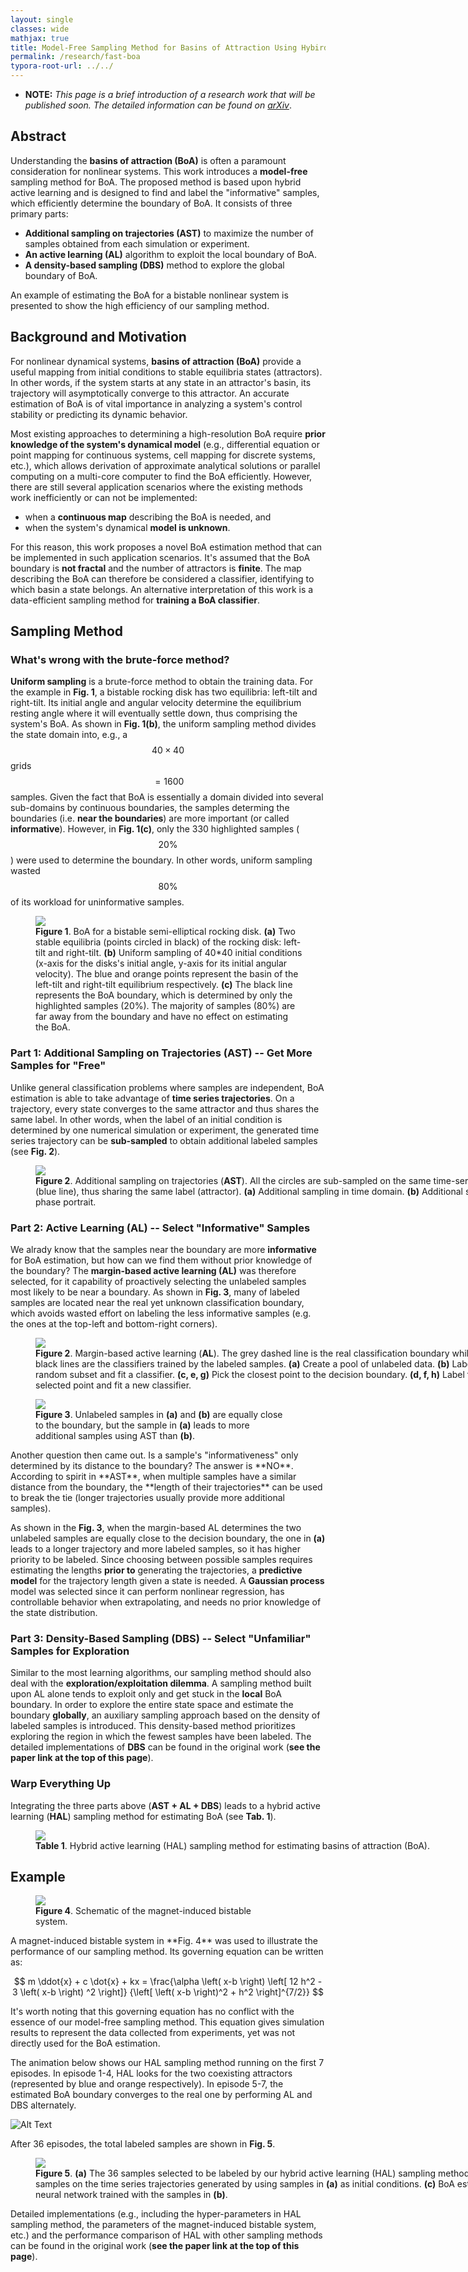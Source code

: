 ```yaml
---
layout: single
classes: wide
mathjax: true
title: Model-Free Sampling Method for Basins of Attraction Using Hybird Active Learning
permalink: /research/fast-boa
typora-root-url: ../../
---
```


* **NOTE:** *This page is a brief introduction of a research work that will be published soon. The detailed information can be found on [arXiv](https://arxiv.org/abs/2003.10976)*.

## Abstract

Understanding the **basins of attraction (BoA)** is often a paramount consideration for nonlinear systems. This work introduces a **model-free** sampling method for BoA. The proposed method is based upon hybrid active learning and is designed to find and label the "informative" samples, which efficiently determine the boundary of BoA. It consists of three primary parts: 

* **Additional sampling on trajectories (AST)** to maximize the number of samples obtained from each simulation or experiment. 
* **An active learning (AL)** algorithm to exploit the local boundary of BoA.
* **A density-based sampling (DBS)** method to explore the global boundary of BoA. 

An example of estimating the BoA for a bistable nonlinear system is presented to show the high efficiency of our sampling method.


## Background and Motivation

For nonlinear dynamical systems, **basins of attraction (BoA)** provide a useful mapping from initial conditions to stable equilibria states (attractors). In other words, if the system starts at any state in an attractor's basin, its trajectory will asymptotically converge to this attractor. An accurate estimation of BoA is of vital importance in analyzing a system's control stability or predicting its dynamic behavior.

Most existing approaches to determining a high-resolution BoA require **prior knowledge of the system's dynamical model** (e.g., differential equation or point mapping for continuous systems, cell mapping for discrete systems, etc.), which allows derivation of approximate analytical solutions or parallel computing on a multi-core computer to find the BoA efficiently. However, there are still several application scenarios where the existing methods work inefficiently or can not be implemented: 

* when a **continuous map** describing the BoA is needed, and
* when the system's dynamical **model is unknown**.

For this reason, this work proposes a novel BoA estimation method that can be implemented in such application scenarios. It's assumed that the BoA boundary is **not fractal** and the number of attractors is **finite**. The map describing the BoA can therefore be considered a classifier, identifying to which basin a state belongs. An alternative interpretation of this work is a data-efficient sampling method for **training a BoA classifier**. 

## Sampling Method
### What's wrong with the brute-force method?

**Uniform sampling** is a brute-force method to obtain the training data. For the example in **Fig. 1**, a bistable rocking disk has two equilibria: left-tilt and right-tilt. Its initial angle and angular velocity determine the equilibrium resting angle where it will eventually settle down, thus comprising the system's BoA. As shown in **Fig. 1(b)**, the uniform sampling method divides the state domain into, e.g., a $$40 \times 40$$ grids $$ = 1600$$ samples. Given the fact that BoA is essentially a domain divided into several sub-domains by continuous boundaries, the samples determing the boundaries (i.e. **near the boundaries**) are more important (or called **informative**). However, in **Fig. 1(c)**, only the 330 highlighted samples ($$20\%$$) were used to determine the boundary. In other words, uniform sampling wasted $$80\%$$ of its workload for uninformative samples.

<figure style="width: 85%" class="align-center">
	<a href="/assets/images/research/boa/uniform_sampling.png"><img src="/assets/images/research/boa/uniform_sampling.png"></a>
	<figcaption><b>Figure 1</b>. BoA for a bistable semi-elliptical rocking disk. <b>(a)</b> Two stable equilibria (points circled in black) of the rocking disk: left-tilt and right-tilt. <b>(b)</b> Uniform sampling of 40*40 initial conditions (x-axis for the disks's initial angle, y-axis for its initial angular velocity). The blue and orange points represent the basin of the left-tilt and right-tilt equilibrium respectively. <b>(c)</b> The black line represents the BoA boundary, which is determined by only the highlighted samples (20%). The majority of samples (80%) are far away from the boundary and have no effect on estimating the BoA. </figcaption>
</figure>


### Part 1: Additional Sampling on Trajectories (AST) -- Get More Samples for "Free"

Unlike general classification problems where samples are independent, BoA estimation is able to take advantage of **time series trajectories**. On a trajectory, every state converges to the same attractor and thus shares the same label. In other words, when the label of an initial condition is determined by one numerical simulation or experiment, the generated time series trajectory can be **sub-sampled** to obtain additional labeled samples (see **Fig. 2**).

<figure style="width: 800px" class="align-center">
	<a href="/assets/images/research/boa/trajectory1.png"><img src="/assets/images/research/boa/trajectory1.png"></a>
	<figcaption><b>Figure 2</b>. Additional sampling on trajectories (<b>AST</b>). All the circles are sub-sampled on the same time-series trajectory (blue line), thus sharing the same label (attractor). <b>(a)</b> Additional sampling in time domain. <b>(b)</b> Additional sampling on phase portrait. </figcaption>
</figure>

### Part 2: Active Learning (AL) -- Select "Informative" Samples
We alrady know that the samples near the boundary are more **informative** for BoA estimation, but how can we find them without prior knowledge of the boundary? The **margin-based active learning (AL)** was therefore selected, for it capability of proactively selecting the unlabeled samples most likely to be near a boundary. As shown in **Fig. 3**, many of labeled samples are located near the real yet unknown classification boundary, which avoids wasted effort on labeling the less informative samples (e.g. the ones at the top-left and bottom-right corners).

<figure style="width: 750px" class="align-center">
	<a href="/assets/images/research/boa/AL.png"><img src="/assets/images/research/boa/AL.png"></a>
	<figcaption><b>Figure 2</b>. Margin-based active learning (<b>AL</b>). The grey dashed line is the real classification boundary while the black lines are the classifiers trained by the labeled samples. <b>(a)</b> Create a pool of unlabeled data. <b>(b)</b> Label a random subset and fit a classifier. <b>(c, e, g)</b> Pick the closest point to the decision boundary. <b>(d, f, h)</b> Label the selected point and fit a new classifier. </figcaption>
</figure>

<figure style="width: 400px" class="align-right">
	<a href="/assets/images/research/boa/length.png"><img src="/assets/images/research/boa/length.png"></a>
	<figcaption><b>Figure 3</b>. Unlabeled samples in <b>(a)</b> and <b>(b)</b> are equally close to the boundary, but the sample in  <b>(a)</b> leads to more additional samples using AST than <b>(b)</b>. </figcaption>
</figure>
Another question then came out. Is a sample's "informativeness" only determined by its distance to the boundary? The answer is **NO**. According to spirit in **AST**, when multiple samples have a similar distance from the boundary, the **length of their trajectories** can be used to break the tie (longer trajectories usually provide more additional samples). 

As shown in the **Fig. 3**, when the margin-based AL determines the two unlabeled samples are equally close to the decision boundary, the one in **(a)** leads to a longer trajectory and more labeled samples, so it has higher priority to be labeled. Since choosing between possible samples requires estimating the lengths **prior to** generating the trajectories, a **predictive model** for the trajectory length given a state is needed. A **Gaussian process** model was selected since it can perform nonlinear regression, has controllable behavior when extrapolating, and needs no prior knowledge of the state distribution.


### Part 3: Density-Based Sampling (DBS) -- Select "Unfamiliar" Samples for Exploration
Similar to the most learning algorithms, our sampling method should also deal with the **exploration/exploitation dilemma**. A sampling method built upon AL alone tends to exploit only and get stuck in the **local** BoA boundary. In order to explore the entire state space and estimate the boundary **globally**, an auxiliary sampling approach based on the density of labeled samples is introduced. This density-based method prioritizes exploring the region in which the fewest samples have been labeled. The detailed implementations of **DBS** can be found in the original work (**see the paper link at the top of this page**).

### Warp Everything Up
Integrating the three parts above (**AST + AL + DBS**) leads to a hybrid active learning (**HAL**) sampling method for estimating BoA (see **Tab. 1**). 
<figure style="width: 800px" class="align-center">
	<a href="/assets/images/research/boa/algorithm.png"><img src="/assets/images/research/boa/algorithm.png"></a>
	<figcaption><b>Table 1</b>. Hybrid active learning (HAL) sampling method for estimating basins of attraction (BoA). </figcaption>
</figure>

## Example
<figure style="width: 400px" class="align-right">
	<a href="/assets/images/research/boa/bistable_system.png"><img src="/assets/images/research/boa/bistable_system.png"></a>
	<figcaption><b>Figure 4</b>. Schematic of the magnet-induced bistable system. </figcaption>
</figure>
A magnet-induced bistable system in **Fig. 4** was used to illustrate the performance of our sampling method. Its governing equation can be written as:

$$
m \ddot{x} + c \dot{x} + kx = \frac{\alpha \left( x-b \right) \left[ 12 h^2 - 3 \left( x-b \right) ^2 \right]} {\left[ \left( x-b \right)^2 + h^2 \right]^{7/2}}
$$

It's worth noting that this governing equation has no conflict with the essence of our model-free sampling method. This equation gives simulation results to represent the data collected from experiments, yet was not directly used for the BoA estimation. 

The animation below shows our HAL sampling method running on the first 7 episodes. In episode 1-4, HAL looks for the two coexisting attractors (represented by blue and orange respectively). In episode 5-7, the estimated BoA boundary converges to the real one by performing AL and DBS alternately.

![Alt Text](/assets/images/research/boa/algorithm.gif)

After 36 episodes, the total labeled samples are shown in **Fig. 5**. 
<figure style="width: 800px" class="align-center">
	<a href="/assets/images/research/boa/showcase1.png"><img src="/assets/images/research/boa/showcase1.png"></a>
	<figcaption><b>Figure 5</b>. <b>(a)</b> The 36 samples selected to be labeled by our hybrid active learning (HAL) sampling method. <b>(b)</b> Additional samples on the time series trajectories generated by using samples in <b>(a)</b> as initial conditions. <b>(c)</b> BoA estimated by a neural network trained with the samples in <b>(b)</b>. </figcaption>
</figure>

Detailed implementations (e.g., including the hyper-parameters in HAL sampling method,  the parameters of the magnet-induced bistable system, etc.) and the performance comparison of HAL with other sampling methods can be found in the original work (**see the paper link at the top of this page**).






